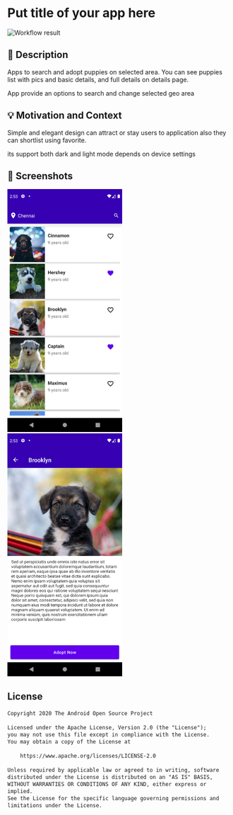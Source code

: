 # Put title of your app here

<!--- Replace <OWNER> with your Github Username and <REPOSITORY> with the name of your repository. -->
<!--- You can find both of these in the url bar when you open your repository in github. -->
![Workflow result](https://github.com/shijilkadambath/AndroidDevChallengeCompose1/workflows/Check/badge.svg)



## :scroll: Description
<!--- Describe your app in one or two sentences -->
Apps to search and adopt puppies on selected area. You can see puppies list with pics and basic details, and full details on details page.

App provide an options to search and change selected geo area 

## :bulb: Motivation and Context
<!--- Optionally point readers to interesting parts of your submission. -->
<!--- What are you especially proud of? -->
Simple and elegant design can attract or stay users to application also they can shortlist using favorite.

its support both dark and light mode depends on device settings



## :camera_flash: Screenshots
<!-- You can add more screenshots here if you like -->
<img src="/results/screenshot_1.png" width="260">&emsp;<img src="/results/screenshot_2.png" width="260">

## License
```
Copyright 2020 The Android Open Source Project

Licensed under the Apache License, Version 2.0 (the "License");
you may not use this file except in compliance with the License.
You may obtain a copy of the License at

    https://www.apache.org/licenses/LICENSE-2.0

Unless required by applicable law or agreed to in writing, software
distributed under the License is distributed on an "AS IS" BASIS,
WITHOUT WARRANTIES OR CONDITIONS OF ANY KIND, either express or implied.
See the License for the specific language governing permissions and
limitations under the License.
```